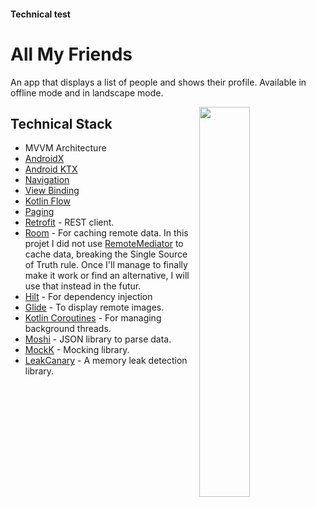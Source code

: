 #### Technical test

All My Friends
=================

An app that displays a list of people and shows their profile.
Available in offline mode and in landscape mode.

<img src="https://github.com/sophicapri/AllMyFriends/blob/dev/screenshots/app_tour.gif" align="right" width="40%">

Technical Stack
--------------
  * MVVM Architecture
  * [AndroidX][1] 
  * [Android KTX][2] 
  * [Navigation][14] 
  * [View Binding][11]
  * [Kotlin Flow][13]
  * [Paging][7]
  * [Retrofit][5] - REST client.
  * [Room][16] - For caching remote data. In this projet I did not use [RemoteMediator][77] to cache data, breaking the Single Source of Truth rule. 
    Once I'll manage to finally make it work or find an alternative, I will use that instead in the futur. 
  * [Hilt][92] - For dependency injection
  * [Glide][32] - To display remote images.
  * [Kotlin Coroutines][91] - For managing background threads.
  * [Moshi][9] - JSON library to parse data.
  * [MockK][20] - Mocking library.
  * [LeakCanary][33] - A memory leak detection library.

[1]: https://developer.android.com/jetpack/androidx
[2]: https://developer.android.com/kotlin/ktx
[13]: https://developer.android.com/kotlin/flow
[11]: https://developer.android.com/topic/libraries/view-binding
[14]: https://developer.android.com/topic/libraries/architecture/navigation/
[16]: https://developer.android.com/topic/libraries/architecture/room
[17]: https://developer.android.com/topic/libraries/architecture/viewmodel
[30]: https://developer.android.com/guide/topics/ui
[34]: https://developer.android.com/guide/components/fragments
[91]: https://kotlinlang.org/docs/reference/coroutines-overview.html
[92]: https://developer.android.com/training/dependency-injection/hilt-android
[5]: https://github.com/square/retrofit
[7]: https://developer.android.com/topic/libraries/architecture/paging/v3-overview
[8]: https://developer.android.com/topic/libraries/architecture/datastore
[9]: https://github.com/square/moshi
[10]: https://github.com/google/gson
[20]: https://github.com/mockk/mockk
[21]: https://github.com/airbnb/lottie-android
[33]: https://square.github.io/leakcanary/
[77]: https://developer.android.com/reference/androidx/paging/RemoteMediator
[32]: https://github.com/bumptech/glide
